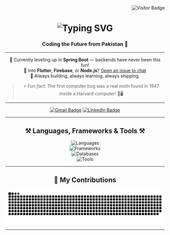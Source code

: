 <!-- Visitor Badge -->
<p align="right">
  <img src="https://visitor-badge.laobi.icu/badge?page_id=i-ikram.i-ikram" alt="Visitor Badge" />
</p>

<h1 align="center">
  <img src="https://readme-typing-svg.herokuapp.com/?font=Righteous&size=35&center=true&vCenter=true&width=500&height=70&duration=8000&lines=Hi+There!+👋;+I'm+Ikram+ud+Din!;+Computer+Systems+Engineer+🚀;+🌱+Learning+Every+Day;+🤝+Collaborator;" alt="Typing SVG" />
</h1>

<h3 align="center">Coding the Future from Pakistan 🚀</h3>

---

<div align="center">

🚀 Currently leveling up in **Spring Boot** — backends have never been this fun!  
💬 Into **Flutter**, **Firebase**, or **Node.js**? [Open an issue to chat](https://github.com/i-ikram/i-ikram/issues)  
🎯 Always building, always learning, always shipping.  

> ⚡ *Fun fact:* The first computer bug was a real moth found in 1947 inside a Harvard computer! 🐛🖥️

</div>

---

<div align="center">

[![Gmail Badge](https://img.shields.io/badge/Gmail-333333?style=for-the-badge&logo=gmail&logoColor=red)](mailto:ikramktkb20@gmail.com)
[![LinkedIn Badge](https://img.shields.io/badge/LinkedIn-0077B5?style=for-the-badge&logo=linkedin&logoColor=white)](https://www.linkedin.com/in/ikram-ud-din-093214194)

</div>

---

<h2 align="center">⚒️ Languages, Frameworks & Tools ⚒️</h2>

<div align="center">

<img src="https://skillicons.dev/icons?i=dart,java,kotlin,python,cpp,c" alt="Languages" /><br>
<img src="https://skillicons.dev/icons?i=flutter,nodejs,spring,express" alt="Frameworks" /><br>
<img src="https://skillicons.dev/icons?i=firebase,postgresql,mysql,mongodb" alt="Databases" /><br>
<img src="https://skillicons.dev/icons?i=github,git,figma" alt="Tools" />

</div>

---

<h2 align="center">🐍 My Contributions</h2>

<div align="center">
  <picture>
    <source media="(prefers-color-scheme: dark)" srcset="https://raw.githubusercontent.com/bangash-00/bangash-00/output/github-snake-dark.svg" />
    <source media="(prefers-color-scheme: light)" srcset="https://raw.githubusercontent.com/bangash-00/bangash-00/output/github-snake.svg" />
    <img alt="Animated contribution snake" src="https://raw.githubusercontent.com/bangash-00/bangash-00/output/github-snake.svg" />
  </picture>
</div>

---
